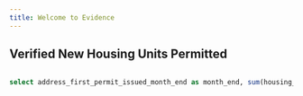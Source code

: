 ```yaml
---
title: Welcome to Evidence
---
```


## Verified New Housing Units Permitted

```sql new_construction_housing_sum

select address_first_permit_issued_month_end as month_end, sum(housing_unit_qty) as housing_unit_sum from verified_new_construction group by 1 order by 1

```

<LineChart data={new_construction_housing_sum} y=housing_unit_sum x=month_end xAxisTitle="Month End"/>




